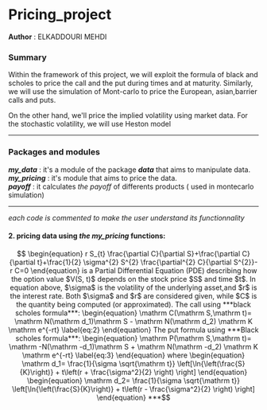 # Pricing_project
**Author** : ELKADDOURI MEHDI

### Summary  

Within the framework of this project, we will exploit the formula of black and scholes to price the call and the put during times and at maturity.   Similarly, we will use the simulation of Mont-carlo to price the European, asian,barrier calls and puts.  

On the other hand, we'll price the implied volatility using market data. For the stochastic volatility, we will use Heston model

***
### Packages and modules 

***my_data*** : it's a module of the package ***data*** that aims to manipulate data.  
***my_pricing*** : it's module that aims to price the data.  
***payoff*** : it calculates *the payoff* of differents products ( used in montecarlo simulation)  
***
 *each code is commented to make the user understand its functionnality* 

#### 2. pricing data using *the my_pricing* functions:
 ```math

\begin{equation}
r S_{t} \frac{\partial C}{\partial S}+\frac{\partial C}{\partial t}+\frac{1}{2} \sigma^{2} S^{2} \frac{\partial^{2} C}{\partial S^{2}}-r C=0
\end{equation}

is a Partial Differential Equation (PDE) describing how the option value $V(S, t)$ depends on the stock price $S$ and time $t$.
In equation above, $\sigma$ is the volatility of the underlying asset,and $r$ is the interest rate. Both $\sigma$ and $r$ are considered given, while $C$ is the quantity being computed (or approximated).

The call using ***black scholes formula***:
\begin{equation}
	\mathrm C(\mathrm S,\mathrm t)= \mathrm N(\mathrm d_1)\mathrm S - \mathrm N(\mathrm d_2) \mathrm K \mathrm e^{-rt}
	\label{eq:2}
\end{equation}
The put formula using ***Black scholes formula***:
\begin{equation}
	\mathrm P(\mathrm S,\mathrm t)= \mathrm -N(\mathrm -d_1)\mathrm S + \mathrm N(\mathrm -d_2) \mathrm K \mathrm e^{-rt}
	\label{eq:3}
\end{equation}  

where  

\begin{equation}
	\mathrm d_1= \frac{1}{\sigma \sqrt{\mathrm t}} \left[\ln{\left(\frac{S}{K}\right)} + t\left(r + \frac{\sigma^2}{2} \right) \right]
\end{equation}

\begin{equation}
	\mathrm d_2= \frac{1}{\sigma \sqrt{\mathrm t}} \left[\ln{\left(\frac{S}{K}\right)} + t\left(r - \frac{\sigma^2}{2} \right) \right]
\end{equation} 
***
```


